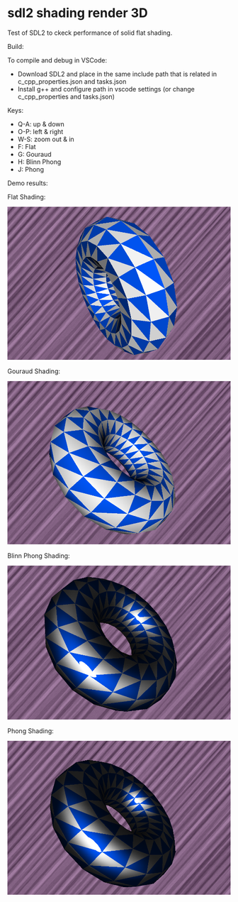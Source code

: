 # sdl2 shading render 3D

Test of SDL2 to ckeck performance of solid flat shading.

Build:

To compile and debug in VSCode:

- Download SDL2 and place in the same include path that is related in c_cpp_properties.json and tasks.json
- Install g++ and configure path in vscode settings (or change c_cpp_properties and tasks.json)

Keys:

- Q-A: up & down
- O-P: left & right
- W-S: zoom out & in
- F: Flat 
- G: Gouraud
- H: Blinn Phong
- J: Phong

Demo results:

Flat Shading:

![Flat shading](src/Flat.PNG)

Gouraud Shading:

![Gouraud shading](src/Gouraud.PNG)

Blinn Phong Shading:

![Gouraud shading](src/BlinnPhong.PNG)

Phong Shading:

![Gouraud shading](src/Phong.PNG)
